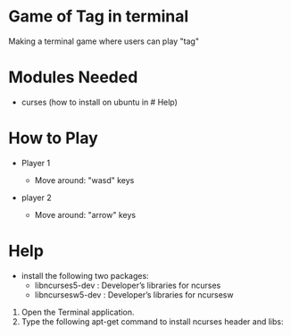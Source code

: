 # Game of Tag in terminal
Making a terminal game where users can play "tag"

# Modules Needed
  + curses (how to install on ubuntu in # Help)
  
# How to Play
  + Player 1
    + Move around: "wasd" keys 
    
  + player 2
    + Move around: "arrow" keys

# Help
  + install the following two packages: 
    + libncurses5-dev : Developer’s libraries for ncurses
    + libncursesw5-dev : Developer’s libraries for ncursesw
  1. Open the Terminal application.
  2. Type the following apt-get command to install ncurses header and libs: <sudo apt-get install libncurses5-dev libncursesw5-dev>
